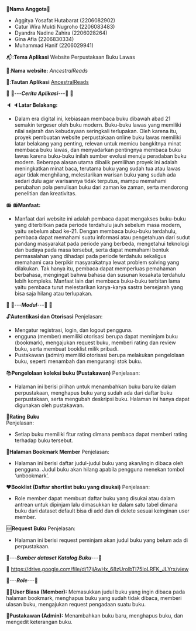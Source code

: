 :man:**Nama Anggota**:woman:

- Aggitya Yosafat Hutabarat (2206082902)
- Catur Wira Mukti Nugroho (2206083483)
- Dyandra Nadine Zahira (2206028264)
- Gina Afia (2206830334)
- Muhammad Hanif (2206029941)

📬:**Tema Aplikasi**
Website Perpustakaan Buku Lawas

📣:**Nama website:**
*AncestralReads*

🔗:**Tautan Aplikasi**
[AncestralReads](http://ancestralreads-b01-tk.pbp.cs.ui.ac.id)

💾 :floppy_disk:---***Cerita Aplikasi***---💾 :floppy_disk:

🔈 :speaker:**Latar Belakang:**
- Dalam era digital ini, kebiasaan membaca buku dibawah abad 21 semakin tergeser oleh buku modern. Buku-buku lawas yang memiliki nilai sejarah dan kebudayaan seringkali terlupakan. Oleh karena itu, proyek pembuatan website perpustakaan online buku lawas memiliki latar belakang yang penting, relevan untuk memicu bangkitnya minat membaca buku lawas, dan menyadarkan pentingnya membaca buku lawas karena buku-buku inilah sumber evolusi menuju peradaban buku modern. Beberapa alasan utama dibalik pemilihan proyek ini adalah meningkatkan minat baca, terutama buku yang sudah tua atau lawas agar tidak menghilang, melestarikan warisan buku yang sudah ada sedari dulu agar warisannya tidak terputus, mampu memahami perubahan pola penulisan buku dari zaman ke zaman, serta mendorong penelitian dan kreativitas.

📻 :radio:**Manfaat:**
- Manfaat dari website ini adalah pembaca dapat mengakses buku-buku yang diterbitkan pada periode terdahulu jauh sebelum masa modern, yaitu sebelum abad ke-21. Dengan membaca buku-buku terdahulu, pembaca dapat memahami suatu informasi atau pengetahuan dari sudut pandang masyarakat pada periode yang berbeda, mengetahui teknologi dan budaya pada masa tersebut, serta dapat memahami bentuk permasalahan yang dihadapi pada periode terdahulu sekaligus memahami cara berpikir masyarakatnya lewat problem solving yang dilakukan. Tak hanya itu, pembaca dapat memperluas pemahaman berbahasa, mengingat bahwa bahasa dan susunan kosakata terdahulu lebih kompleks. Manfaat lain dari membaca buku-buku terbitan lama yaitu pembaca turut melestarikan karya-karya sastra bersejarah yang bisa saja hilang atau terlupakan.

📓 :notebook:---***Modul***---📓 :notebook:

:unlock:**Autentikasi dan Otorisasi**
Penjelasan:
- Mengatur registrasi, login, dan logout pengguna.
- engguna (member) memiliki otorisasi berupa dapat meminjam buku (bookmark), mengajukan request buku, memberi rating dan review buku, serta membuat booklist milik pribadi.
- Pustakawan (admin) memiliki otorisasi berupa melakukan pengelolaan buku, seperti menambah dan mengurangi stok buku.

:books:**Pengelolaan koleksi buku (Pustakawan)** 
Penjelasan:
- Halaman ini berisi pilihan untuk menambahkan buku baru ke dalam perpustakaan, menghapus buku yang sudah ada dari daftar buku perpustakaan, serta mengubah deskripsi buku. Halaman ini hanya dapat digunakan oleh pustakawan.

:stars:**Rating Buku**  
Penjelasan: 
- Setiap buku memiliki fitur rating dimana pembaca dapat memberi rating terhadap buku tersebut. 

:ledger:**Halaman Bookmark Member**
Penjelasan:
- Halaman ini berisi daftar judul-judul buku yang akan/ingin dibaca oleh pengguna. Judul buku akan hilang apabila pengguna menekan tombol ‘unbookmark’.

:hearts:**Booklist (Daftar shortlist buku yang disukai)**
Penjelasan: 
- Role member dapat membuat daftar buku yang disukai atau dalam antrean untuk dipinjam lalu dimasukkan ke dalam satu tabel dimana buku dari dataset default bisa di add dan di delete sesuai keinginan user member.
		
:sos:**Request Buku**
Penjelasan:
- Halaman ini berisi request peminjam akan judul buku yang belum ada di perpustakaan.

:open_file_folder:---***Sumber dataset Katalog Buku***---:open_file_folder:

:paperclip: https://drive.google.com/file/d/17jiAwHx_68zUrolbTl75IoLRFK_JLYrx/view 

:name_badge:---***Role***---:name_badge: 

:boy::girl:**User Biasa (Member):**
Memasukkan judul buku yang ingin dibaca pada halaman bookmark, menghapus buku yang sudah tidak dibaca, memberi ulasan buku, mengajukan request pengadaan suatu buku.

:older_woman:**Pustakawan (Admin):**
Menambahkan buku baru, menghapus buku, dan mengedit keterangan buku.
